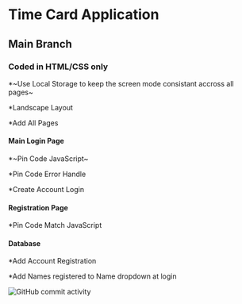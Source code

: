 # Time Card Application

## Main Branch

### Coded in HTML/CSS only

\*~Use Local Storage to keep the screen mode consistant accross all pages~

\*Landscape Layout

\*Add All Pages

#### Main Login Page

\*~Pin Code JavaScript~

\*Pin Code Error Handle

\*Create Account Login

#### Registration Page

\*Pin Code Match JavaScript

#### Database

\*Add Account Registration

\*Add Names registered to Name dropdown at login

![GitHub commit activity](https://img.shields.io/github/commit-activity/t/courthub74/time_card_same?style=flat&logo=GitHub)
